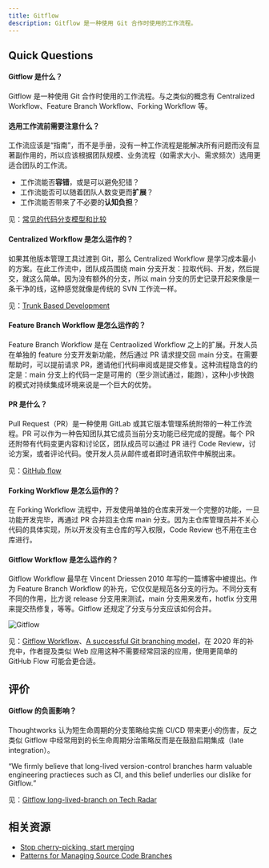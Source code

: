 ```yaml
---
title: Gitflow
description: Gitflow 是一种使用 Git 合作时使用的工作流程。
---
```


## Quick Questions

#### Gitflow 是什么？

Gitflow 是一种使用 Git 合作时使用的工作流程。与之类似的概念有 Centralized Workflow、Feature Branch Workflow、Forking Workflow 等。

#### 选用工作流前需要注意什么？

工作流应该是“指南”，而不是手册，没有一种工作流程是能解决所有问题而没有显著副作用的，所以应该根据团队规模、业务流程（如需求大小、需求频次）选用更适合团队的工作流。  

* 工作流能否**容错**，或是可以避免犯错？
* 工作流能否可以随着团队人数变更而**扩展**？
* 工作流能否带来了不必要的**认知负担**？

见：[常见的代码分支模型和比较](http://fresky.github.io/2020/03/10/common-branching-models/)

#### Centralized Workflow 是怎么运作的？

如果其他版本管理工具过渡到 Git，那么 Centralized Workflow 是学习成本最小的方案。在此工作流中，团队成员围绕 main 分支开发：拉取代码、开发，然后提交，就这么简单。因为没有额外的分支，所以 main 分支的历史记录开起来像是一条干净的线，这种感觉就像是传统的 SVN 工作流一样。

见：[Trunk Based Development](https://trunkbaseddevelopment.com/)

#### Feature Branch Workflow 是怎么运作的？

Feature Branch Workflow 是在 Centraolized Workflow 之上的扩展。开发人员在单独的 feature 分支开发新功能，然后通过 PR 请求提交回 main 分支。在需要帮助时，可以提前请求 PR，邀请他们代码审阅或是提交修复。这种流程隐含的约定是：main 分支上的代码一定是可用的（至少测试通过，能跑），这种小步快跑的模式对持续集成环境来说是一个巨大的优势。

#### PR 是什么？

Pull Request（PR）是一种使用 GitLab 或其它版本管理系统附带的一种工作流程。PR 可以作为一种告知团队其它成员当前分支功能已经完成的提醒。每个 PR 还附带有代码变更内容和讨论区，团队成员可以通过 PR 进行 Code Review，讨论方案，或者评论代码。使开发人员从邮件或者即时通讯软件中解脱出来。

见：[GitHub flow](https://guides.github.com/introduction/flow/)

#### Forking Workflow 是怎么运作的？

在 Forking Workflow 流程中，开发使用单独的仓库来开发一个完整的功能，一旦功能开发完毕，再通过 PR 合并回主仓库 main 分支。因为主仓库管理员并不关心代码的具体实现，所以开发没有主仓库的写入权限，Code Review 也不用在主仓库进行。

#### Gitflow Workflow 是怎么运作的？

Gitflow Workflow 最早在 Vincent Driessen 2010 年写的一篇博客中被提出。作为 Feature Branch Workflow 的补充，它仅仅是规范各分支的行为。不同分支有不同的作用，比方说 release 分支用来测试，main 分支用来发布，hotfix 分支用来提交热修复，等等。Gitflow 还规定了分支与分支应该如何合并。

![Gitflow](https://mgear-image.oss-cn-shanghai.aliyuncs.com/image/other/20220627173845.png?w=40)

见：[Gitflow Workflow](https://www.atlassian.com/git/tutorials/comparing-workflows/gitflow-workflow)、[A successful Git branching model](https://nvie.com/posts/a-successful-git-branching-model/)，在 2020 年的补充中，作者提及类似 Web 应用这种不需要经常回滚的应用，使用更简单的 GitHub Flow 可能会更合适。

## 评价

#### Gitflow 的负面影响？

Thoughtworks 认为短生命周期的分支策略给实施 CI/CD 带来更小的伤害，反之类似 Gitflow 中经常用到的长生命周期分治策略反而是在鼓励后期集成（late integration）。

<q>We firmly believe that long-lived version-control branches harm valuable engineering practieces such as CI, and this belief underlies our dislike for Gitflow.</q>

见：[Gitflow long-lived-branch on Tech Radar](https://www.thoughtworks.com/cn/radar/techniques/long-lived-branches-with-gitflow)

## 相关资源

* [Stop cherry-picking, start merging](https://devblogs.microsoft.com/oldnewthing/20180323-01/?p=98325)
* [Patterns for Managing Source Code Branches](https://martinfowler.com/articles/branching-patterns.html)
